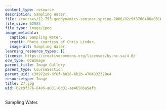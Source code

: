 ```yaml
---
content_type: resource
description: Sampling Water.
file: /courses/12-753-geodynamics-seminar-spring-2006/02c9f3768406a0316d31ae46586a5afb_27.jpg
file_size: 62885
file_type: image/jpeg
image_metadata:
  caption: Sampling Water.
  credit: Photo courtesy of Chris Linder.
  image-alt: Sampling Water.
learning_resource_types: []
license: https://creativecommons.org/licenses/by-nc-sa/4.0/
ocw_type: OCWImage
parent_title: Image Gallery
parent_type: CourseSection
parent_uid: c3d972e9-df6f-b026-6b2b-4704032328e4
resourcetype: Image
title: 27.jpg
uid: 02c9f376-8406-a031-6d31-ae46586a5afb
---
```

Sampling Water.